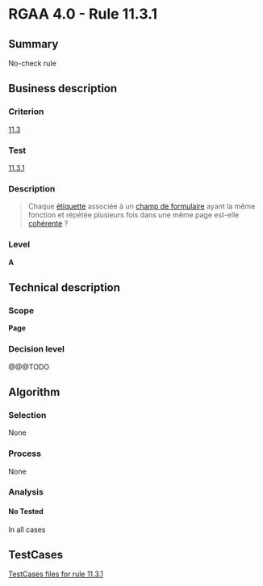 # RGAA 4.0 - Rule 11.3.1

## Summary
No-check rule


## Business description

### Criterion
[11.3](https://www.numerique.gouv.fr/publications/rgaa-accessibilite/methode/criteres/#crit-11-3)

### Test
[11.3.1](https://www.numerique.gouv.fr/publications/rgaa-accessibilite/methode/criteres/#test-11-3-1)

### Description
> Chaque [étiquette](https://www.numerique.gouv.fr/publications/rgaa-accessibilite/methode/glossaire/#etiquette-de-champ-de-formulaire) associée à un [champ de formulaire](https://www.numerique.gouv.fr/publications/rgaa-accessibilite/methode/glossaire/#champ-de-saisie-de-formulaire) ayant la même fonction et répétée plusieurs fois dans une même page est-elle [cohérente](https://www.numerique.gouv.fr/publications/rgaa-accessibilite/methode/glossaire/#etiquettes-coherentes) ?

### Level
**A**


## Technical description

### Scope
**Page**

### Decision level
@@@TODO


## Algorithm

### Selection
None

### Process
None

### Analysis

#### No Tested
In all cases


##  TestCases

[TestCases files for rule 11.3.1](https://gitlab.com/asqatasun/Asqatasun/-/tree/v5/rules/rules-rgaa4.0/src/test/resources/testcases/rgaa40//Rgaa40Rule110301/)


